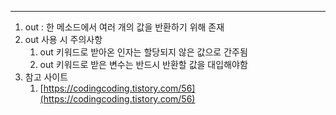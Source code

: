 ---

1. out : 한 메소드에서 여러 개의 값을 반환하기 위해 존재
2. out 사용 시 주의사항
    1. out 키워드로 받아온 인자는 할당되지 않은 값으로 간주됨
    2. out 키워드로 받은 변수는 반드시 반환할 값을 대입해야함
3. 참고 사이트
    1. [https://codingcoding.tistory.com/56](https://codingcoding.tistory.com/56)